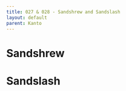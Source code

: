```yaml
---
title: 027 & 028 - Sandshrew and Sandslash
layout: default
parent: Kanto
---
```


# Sandshrew

# Sandslash